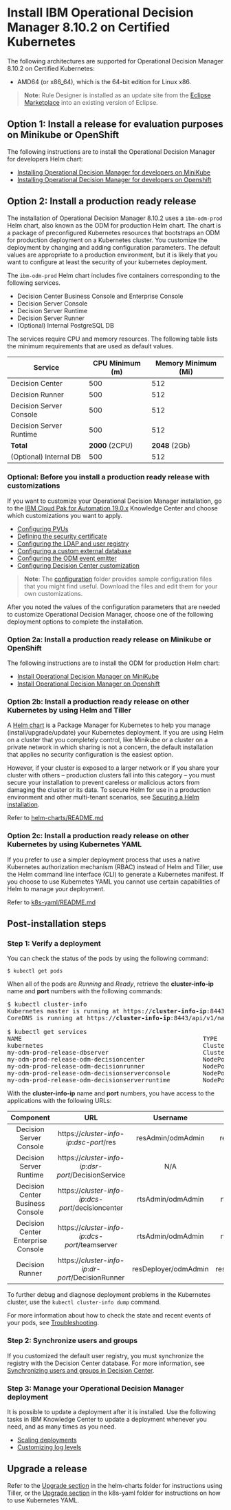 # Install IBM Operational Decision Manager 8.10.2 on Certified Kubernetes

The following architectures are supported for Operational Decision Manager 8.10.2 on Certified Kubernetes:
- AMD64 (or x86_64), which is the 64-bit edition for Linux x86.

> **Note**: Rule Designer is installed as an update site from the [Eclipse Marketplace](https://marketplace.eclipse.org/content/ibm-operational-decision-manager-developers-v-8102-rule-designer) into an existing version of Eclipse. 

## Option 1: Install a release for evaluation purposes on Minikube or OpenShift

The following instructions are to install the Operational Decision Manager for developers Helm chart:

   * [Installing Operational Decision Manager for developers on MiniKube](platform/README_Eval_Minikube.md)
   * [Installing Operational Decision Manager for developers on Openshift](platform/README_Eval_Openshift.md)

## Option 2: Install a production ready release

The installation of Operational Decision Manager 8.10.2 uses a `ibm-odm-prod` Helm chart, also known as the ODM for production Helm chart. The chart is a package of preconfigured Kubernetes resources that bootstraps an ODM for production deployment on a Kubernetes cluster. You customize the deployment by changing and adding configuration parameters. The default values are appropriate to a production environment, but it is likely that you want to configure at least the security of your kubernetes deployment.

The `ibm-odm-prod` Helm chart includes five containers corresponding to the following services.
- Decision Center Business Console and Enterprise Console
- Decision Server Console
- Decision Server Runtime
- Decision Server Runner
- (Optional) Internal PostgreSQL DB

The services require CPU and memory resources. The following table lists the minimum requirements that are used as default values.

| Service  | CPU Minimum (m) | Memory Minimum (Mi) |
| ---------- | ----------- | ------------------- |
| Decision Center | 500           | 512                  |
| Decision Runner     | 500           | 512                  |
| Decision Server Console  | 500           | 512                  |
| Decision Server Runtime    | 500           | 512                   |
| **Total**  | **2000** (2CPU)     | **2048** (2Gb)             |
| (Optional) Internal DB    | 500           | 512                   |

### Optional: Before you install a production ready release with customizations

If you want to customize your Operational Decision Manager installation, go to the [IBM Cloud Pak for Automation 19.0.x](https://www.ibm.com/support/knowledgecenter/SSYHZ8_19.0.x/com.ibm.dba.install/k8s_topics/tsk_install_odm.html) Knowledge Center and choose which customizations you want to apply.
   * [Configuring PVUs](https://www.ibm.com/support/knowledgecenter/SSYHZ8_19.0.x/com.ibm.dba.install/k8s_topics/tsk_config_pvu.html)
   * [Defining the security certificate](https://www.ibm.com/support/knowledgecenter/SSYHZ8_19.0.x/com.ibm.dba.install/k8s_topics/tsk_replace_security_certificate.html)
   * [Configuring the LDAP and user registry](https://www.ibm.com/support/knowledgecenter/SSYHZ8_19.0.x/com.ibm.dba.install/k8s_topics/con_config_user_registry.html)
   * [Configuring a custom external database](https://www.ibm.com/support/knowledgecenter/SSYHZ8_19.0.x/com.ibm.dba.install/k8s_topics/tsk_custom_external_db.html)
   * [Configuring the ODM event emitter](https://www.ibm.com/support/knowledgecenter/SSYHZ8_19.0.x/com.ibm.dba.install/k8s_topics/tsk_custom_emitters.html)
   * [Configuring Decision Center customization](https://www.ibm.com/support/knowledgecenter/SSYHZ8_19.0.x/com.ibm.dba.install/k8s_topics/tsk_custom_dc.html)

> **Note**: The [configuration](configuration) folder provides sample configuration files that you might find useful. Download the files and edit them for your own customizations.

After you noted the values of the configuration parameters that are needed to customize Operational Decision Manager, choose one of the following deployment options to complete the installation.

### Option 2a: Install a production ready release on Minikube or OpenShift

The following instructions are to install the ODM for production Helm chart:
  * [Install Operational Decision Manager on MiniKube](platform/README_Minikube.md)
  * [Install Operational Decision Manager on Openshift](platform/README_Openshift.md)

### Option 2b: Install a production ready release on other Kubernetes by using Helm and Tiller

A [Helm chart](https://helm.sh/) is a Package Manager for Kubernetes to help you manage (install/upgrade/update) your Kubernetes deployment. If you are using Helm on a cluster that you completely control, like Minikube or a cluster on a private network in which sharing is not a concern, the default installation that applies no security configuration is the easiest option.

However, if your cluster is exposed to a larger network or if you share your cluster with others – production clusters fall into this category – you must secure your installation to prevent careless or malicious actors from damaging the cluster or its data. To secure Helm for use in a production environment and other multi-tenant scenarios, see [Securing a Helm installation](https://helm.sh/docs/using_helm/#securing-your-helm-installation).

Refer to [helm-charts/README.md](helm-charts/README.md)

### Option 2c: Install a production ready release on other Kubernetes by using Kubernetes YAML

If you prefer to use a simpler deployment process that uses a native Kubernetes authorization mechanism (RBAC) instead of Helm and Tiller, use the Helm command line interface (CLI) to generate a Kubernetes manifest. If you choose to use Kubernetes YAML you cannot use certain capabilities of Helm to manage your deployment.

Refer to [k8s-yaml/README.md](k8s-yaml/README.md)

## Post-installation steps

### Step 1: Verify a deployment

You can check the status of the pods by using the following command:
```console
$ kubectl get pods
```

When all of the pods are *Running* and *Ready*, retrieve the <b>cluster-info-ip</b> name and <b>port</b> numbers with the following commands:

<pre>
$ kubectl cluster-info
Kubernetes master is running at https://<b>cluster-info-ip</b>:8443
CoreDNS is running at https://<b>cluster-info-ip</b>:8443/api/v1/namespaces/kube-system/services/kube-dns:dns/proxy

$ kubectl get services
NAME                                                  TYPE        CLUSTER-IP  EXTERNAL-IP   PORT(S)                    AGE
kubernetes                                            ClusterIP   ****        none          443/TCP                    9m
my-odm-prod-release-dbserver                          ClusterIP   ****        none          5432/TCP                   3m
my-odm-prod-release-odm-decisioncenter                NodePort    ****        none          9453:<b>dcs-port</b>/TCP   3m
my-odm-prod-release-odm-decisionrunner                NodePort    ****        none          9443:<b>dr-port</b>/TCP    3m
my-odm-prod-release-odm-decisionserverconsole         NodePort    ****        none          9443:<b>dsc-port</b>/TCP   3m
my-odm-prod-release-odm-decisionserverruntime         NodePort    ****        none          9443:<b>dsr-port</b>/TCP   3m
</pre>

With the <b>cluster-info-ip</b> name and <b>port</b> numbers, you have access to the applications with the following URLs:

|Component|URL|Username|Password|
|:-----:|:-----:|:-----:|:-----:|
| Decision Server Console | https://*cluster-info-ip*:*dsc-port*/res |resAdmin/odmAdmin|resAdmin/odmAdmin|
| Decision Server Runtime |https://*cluster-info-ip*:*dsr-port*/DecisionService |N/A|N/A|
| Decision Center Business Console |  https://*cluster-info-ip*:*dcs-port*/decisioncenter |rtsAdmin/odmAdmin|rtsAdmin/odmAdmin|
| Decision Center Enterprise Console |  https://*cluster-info-ip*:*dcs-port*/teamserver |rtsAdmin/odmAdmin|rtsAdmin/odmAdmin|
| Decision Runner |  https://*cluster-info-ip*:*dr-port*/DecisionRunner |resDeployer/odmAdmin|resDeployer/odmAdmin|

To further debug and diagnose deployment problems in the Kubernetes cluster, use the `kubectl cluster-info dump` command.

For more information about how to check the state and recent events of your pods, see
[Troubleshooting](https://www.ibm.com/support/knowledgecenter/SSYHZ8_19.0.x/com.ibm.dba.install/k8s_topics/tsk_troubleshooting.html).

### Step 2: Synchronize users and groups

If you customized the default user registry, you must synchronize the registry with the Decision Center database. For more information, see
[Synchronizing users and groups in Decision Center](https://www.ibm.com/support/knowledgecenter/SSYHZ8_19.0.x/com.ibm.dba.install/k8s_topics/tsk_synchronize_users.html).

### Step 3: Manage your Operational Decision Manager deployment

It is possible to update a deployment after it is installed. Use the following tasks in IBM Knowledge Center to update a deployment whenever you need, and as many times as you need.
   * [Scaling deployments](https://www.ibm.com/support/knowledgecenter/SSYHZ8_19.0.x/com.ibm.dba.managing/k8s_topics/tsk_odm_scaling.html?view=kc)
   * [Customizing log levels](https://www.ibm.com/support/knowledgecenter/SSYHZ8_19.0.x/com.ibm.dba.managing/k8s_topics/tsk_odm_custom_logging.html?view=kc)

## Upgrade a release

Refer to the [Upgrade section](helm-charts/README.md#upgrade-a-release) in the helm-charts folder for instructions using Tiller, or the [Upgrade section](k8s-yaml/README.md#upgrade-a-release) in the k8s-yaml folder for instructions on how to use Kubernetes YAML.
